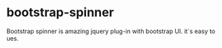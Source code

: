 # bootstrap-spinner

Bootstrap spinner is amazing jquery plug-in with bootstrap UI. it`s easy to ues.
